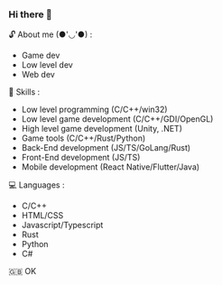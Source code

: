 ### Hi there 👋
<!--
**Rurucchi/Rurucchi** is a ✨ _special_ ✨ repository because its `README.md` (this file) appears on your GitHub profile.
-->

🔓 About me (●'◡'●) :
- Game dev
- Low level dev
- Web dev

🍚 Skills :
- Low level programming (C/C++/win32)
- Low level game development (C/C++/GDI/OpenGL)
- High level game development (Unity, .NET)
- Game tools (C/C++/Rust/Python)
- Back-End development (JS/TS/GoLang/Rust)
- Front-End development (JS/TS)
- Mobile development (React Native/Flutter/Java)

💻 Languages :
- C/C++
- HTML/CSS
- Javascript/Typescript
- Rust
- Python
- C#

🇬🇧 OK
